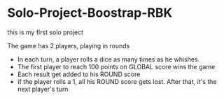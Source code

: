# Solo-Project-Boostrap-RBK
this is my first solo project

The game has 2 players, playing in rounds
- In each turn, a player rolls a dice as many times as he whishes. 
- The first player to reach 100 points on GLOBAL score wins the game
- Each result get added to his ROUND score
- if the player rolls a 1, all his ROUND score gets lost. After that, it's the next player's turn
